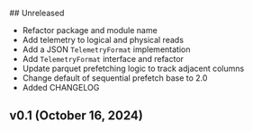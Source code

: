 ## Unreleased

* Refactor package and module name
* Add telemetry to logical and physical reads
* Add a JSON `TelemetryFormat` implementation
* Add `TelemetryFormat` interface and refactor
* Update parquet prefetching logic to track adjacent columns
* Change default of sequential prefetch base to 2.0
* Added CHANGELOG

## v0.1 (October 16, 2024)
